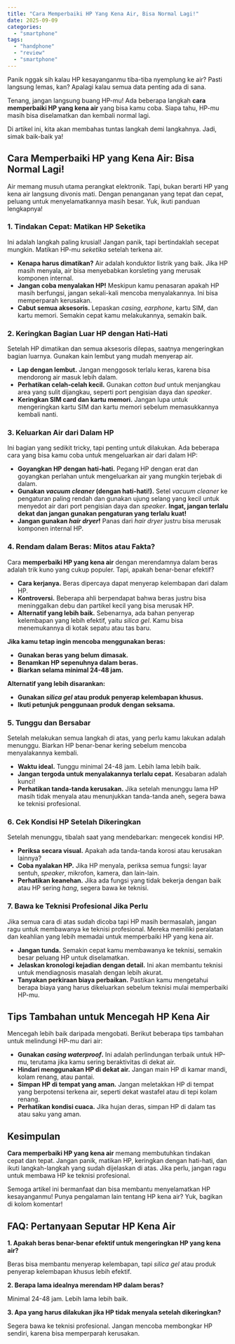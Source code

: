 ```yaml
---
title: "Cara Memperbaiki HP Yang Kena Air, Bisa Normal Lagi!"
date: 2025-09-09
categories: 
  - "smartphone"
tags: 
  - "handphone"
  - "review"
  - "smartphone"
---
```


Panik nggak sih kalau HP kesayanganmu tiba-tiba nyemplung ke air? Pasti langsung lemas, kan? Apalagi kalau semua data penting ada di sana.

Tenang, jangan langsung buang HP-mu! Ada beberapa langkah **cara memperbaiki HP yang kena air** yang bisa kamu coba. Siapa tahu, HP-mu masih bisa diselamatkan dan kembali normal lagi.

Di artikel ini, kita akan membahas tuntas langkah demi langkahnya. Jadi, simak baik-baik ya!

## Cara Memperbaiki HP yang Kena Air: Bisa Normal Lagi!

Air memang musuh utama perangkat elektronik. Tapi, bukan berarti HP yang kena air langsung divonis mati. Dengan penanganan yang tepat dan cepat, peluang untuk menyelamatkannya masih besar. Yuk, ikuti panduan lengkapnya!

### 1\. Tindakan Cepat: Matikan HP Seketika

Ini adalah langkah paling krusial! Jangan panik, tapi bertindaklah secepat mungkin. Matikan HP-mu _seketika_ setelah terkena air.

- **Kenapa harus dimatikan?** Air adalah konduktor listrik yang baik. Jika HP masih menyala, air bisa menyebabkan korsleting yang merusak komponen internal.
- **Jangan coba menyalakan HP!** Meskipun kamu penasaran apakah HP masih berfungsi, jangan sekali-kali mencoba menyalakannya. Ini bisa memperparah kerusakan.
- **Cabut semua aksesoris.** Lepaskan _casing_, _earphone_, kartu SIM, dan kartu memori. Semakin cepat kamu melakukannya, semakin baik.

### 2\. Keringkan Bagian Luar HP dengan Hati-Hati

Setelah HP dimatikan dan semua aksesoris dilepas, saatnya mengeringkan bagian luarnya. Gunakan kain lembut yang mudah menyerap air.

- **Lap dengan lembut.** Jangan menggosok terlalu keras, karena bisa mendorong air masuk lebih dalam.
- **Perhatikan celah-celah kecil.** Gunakan _cotton bud_ untuk menjangkau area yang sulit dijangkau, seperti port pengisian daya dan _speaker_.
- **Keringkan SIM card dan kartu memori.** Jangan lupa untuk mengeringkan kartu SIM dan kartu memori sebelum memasukkannya kembali nanti.

### 3\. Keluarkan Air dari Dalam HP

Ini bagian yang sedikit tricky, tapi penting untuk dilakukan. Ada beberapa cara yang bisa kamu coba untuk mengeluarkan air dari dalam HP:

- **Goyangkan HP dengan hati-hati.** Pegang HP dengan erat dan goyangkan perlahan untuk mengeluarkan air yang mungkin terjebak di dalam.
- **Gunakan _vacuum cleaner_ (dengan hati-hati!).** Setel _vacuum cleaner_ ke pengaturan paling rendah dan gunakan ujung selang yang kecil untuk menyedot air dari port pengisian daya dan _speaker_. **Ingat, jangan terlalu dekat dan jangan gunakan pengaturan yang terlalu kuat!**
- **Jangan gunakan _hair dryer_!** Panas dari _hair dryer_ justru bisa merusak komponen internal HP.

### 4\. Rendam dalam Beras: Mitos atau Fakta?

Cara **memperbaiki HP yang kena air** dengan merendamnya dalam beras adalah trik kuno yang cukup populer. Tapi, apakah benar-benar efektif?

- **Cara kerjanya.** Beras dipercaya dapat menyerap kelembapan dari dalam HP.
- **Kontroversi.** Beberapa ahli berpendapat bahwa beras justru bisa meninggalkan debu dan partikel kecil yang bisa merusak HP.
- **Alternatif yang lebih baik.** Sebenarnya, ada bahan penyerap kelembapan yang lebih efektif, yaitu _silica gel_. Kamu bisa menemukannya di kotak sepatu atau tas baru.

**Jika kamu tetap ingin mencoba menggunakan beras:**

- **Gunakan beras yang belum dimasak.**
- **Benamkan HP sepenuhnya dalam beras.**
- **Biarkan selama minimal 24-48 jam.**

**Alternatif yang lebih disarankan:**

- **Gunakan _silica gel_ atau produk penyerap kelembapan khusus.**
- **Ikuti petunjuk penggunaan produk dengan seksama.**

### 5\. Tunggu dan Bersabar

Setelah melakukan semua langkah di atas, yang perlu kamu lakukan adalah menunggu. Biarkan HP benar-benar kering sebelum mencoba menyalakannya kembali.

- **Waktu ideal.** Tunggu minimal 24-48 jam. Lebih lama lebih baik.
- **Jangan tergoda untuk menyalakannya terlalu cepat.** Kesabaran adalah kunci!
- **Perhatikan tanda-tanda kerusakan.** Jika setelah menunggu lama HP masih tidak menyala atau menunjukkan tanda-tanda aneh, segera bawa ke teknisi profesional.

### 6\. Cek Kondisi HP Setelah Dikeringkan

Setelah menunggu, tibalah saat yang mendebarkan: mengecek kondisi HP.

- **Periksa secara visual.** Apakah ada tanda-tanda korosi atau kerusakan lainnya?
- **Coba nyalakan HP.** Jika HP menyala, periksa semua fungsi: layar sentuh, _speaker_, mikrofon, kamera, dan lain-lain.
- **Perhatikan keanehan.** Jika ada fungsi yang tidak bekerja dengan baik atau HP sering _hang_, segera bawa ke teknisi.

### 7\. Bawa ke Teknisi Profesional Jika Perlu

Jika semua cara di atas sudah dicoba tapi HP masih bermasalah, jangan ragu untuk membawanya ke teknisi profesional. Mereka memiliki peralatan dan keahlian yang lebih memadai untuk memperbaiki HP yang kena air.

- **Jangan tunda.** Semakin cepat kamu membawanya ke teknisi, semakin besar peluang HP untuk diselamatkan.
- **Jelaskan kronologi kejadian dengan detail.** Ini akan membantu teknisi untuk mendiagnosis masalah dengan lebih akurat.
- **Tanyakan perkiraan biaya perbaikan.** Pastikan kamu mengetahui berapa biaya yang harus dikeluarkan sebelum teknisi mulai memperbaiki HP-mu.

## Tips Tambahan untuk Mencegah HP Kena Air

Mencegah lebih baik daripada mengobati. Berikut beberapa tips tambahan untuk melindungi HP-mu dari air:

- **Gunakan _casing waterproof_.** Ini adalah perlindungan terbaik untuk HP-mu, terutama jika kamu sering beraktivitas di dekat air.
- **Hindari menggunakan HP di dekat air.** Jangan main HP di kamar mandi, kolam renang, atau pantai.
- **Simpan HP di tempat yang aman.** Jangan meletakkan HP di tempat yang berpotensi terkena air, seperti dekat wastafel atau di tepi kolam renang.
- **Perhatikan kondisi cuaca.** Jika hujan deras, simpan HP di dalam tas atau saku yang aman.

## Kesimpulan

**Cara memperbaiki HP yang kena air** memang membutuhkan tindakan cepat dan tepat. Jangan panik, matikan HP, keringkan dengan hati-hati, dan ikuti langkah-langkah yang sudah dijelaskan di atas. Jika perlu, jangan ragu untuk membawa HP ke teknisi profesional.

Semoga artikel ini bermanfaat dan bisa membantu menyelamatkan HP kesayanganmu! Punya pengalaman lain tentang HP kena air? Yuk, bagikan di kolom komentar!

## FAQ: Pertanyaan Seputar HP Kena Air

**1\. Apakah beras benar-benar efektif untuk mengeringkan HP yang kena air?**

Beras bisa membantu menyerap kelembapan, tapi _silica gel_ atau produk penyerap kelembapan khusus lebih efektif.

**2\. Berapa lama idealnya merendam HP dalam beras?**

Minimal 24-48 jam. Lebih lama lebih baik.

**3\. Apa yang harus dilakukan jika HP tidak menyala setelah dikeringkan?**

Segera bawa ke teknisi profesional. Jangan mencoba membongkar HP sendiri, karena bisa memperparah kerusakan.
